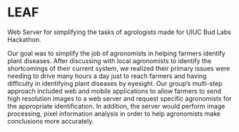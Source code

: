 # LEAF
Web Server for simplifying the tasks of agrologists made for UIUC Bud Labs Hackathon.

Our goal was to simplify the job of agronomists in helping farmers identify plant diseases. After discussing with local agronomists to identify the shortcomings of their current system, we realized their primary issues were needing to drive many hours a day just to reach farmers and having difficulty in identifying plant diseases by eyesight. Our group’s multi-step approach included web and mobile applications to allow farmers to send high resolution images to a web server and request specific agronomists for the appropriate identification. In addition, the server would perform image processing, pixel information analysis in order to help agronomists make conclusions more accurately.
